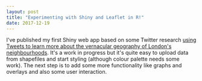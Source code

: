 ```yaml
---
layout: post
title: "Experimenting with Shiny and Leaflet in R!"
date: 2017-12-19
---
```


I've published my first Shiny web app based on some Twitter research [using Tweets to learn more about the vernacular geography of London's neighbourhoods](https://ltclasper.shinyapps.io/ldntweets/). It's a work in progress but it's quite easy to upload data from shapefiles and start styling (although colour palette needs some work). The next step is to add some more functionality like graphs and overlays and also some user interaction.
